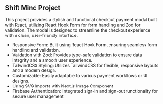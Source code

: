 ## Shift Mind Project

This project provides a stylish and functional checkout payment modal built with React, utilizing React Hook Form for form handling and Zod for validation. The modal is designed to streamline the checkout experience with a clean, user-friendly interface.

- Responsive Form: Built using React Hook Form, ensuring seamless form handling and validation.
- Validation with Zod: Provides type-safe validation to ensure data integrity and a smooth user experience.
- TailwindCSS Styling: Utilizes TailwindCSS for flexible, responsive layouts and a modern design.
- Customizable: Easily adaptable to various payment workflows or UI designs.
- Using SVG Imports with Next.js Image Component
- Firebase Authentication: Integrated sign-in and sign-out functionality for secure user management
